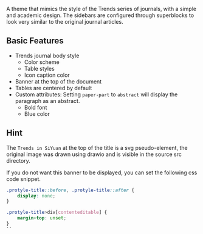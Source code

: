A theme that mimics the style of the Trends series of journals, with a simple and academic design. The sidebars are configured through superblocks to look very similar to the original journal articles.

## Basic Features

- Trends journal body style
    - Color scheme
    - Table styles
    - Icon caption color
- Banner at the top of the document
- Tables are centered by default
- Custom attributes: Setting `paper-part` to `abstract` will display the paragraph as an abstract.
    - Bold font
    - Blue color


## Hint

The `Trends in SiYuan` at the top of the title is a svg pseudo-element, the original image was drawn using drawio and is visible in the source src directory.

If you do not want this banner to be displayed, you can set the following css code snippet.

```css
.protyle-title::before, .protyle-title::after {
    display: none;
}

.protyle-title>div[contenteditable] {
    margin-top: unset;
}
``

